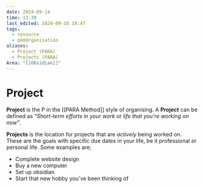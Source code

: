 ```yaml
---
date: 2024-09-14
time: 12:39
last_edited: 2024-09-16 16:47
tags:
  - resource
  - pkmOrganisation
aliases:
  - Project (PARA)
  - Projects (PARA)
Area: "[[Obsidian]]"
---
```

# Project
**Project** is the P in the [[PARA Method]] style of organising.
A **Project** can be defined as *"Short-term efforts in your work or life that you're working on now"*.

**Projects** is the location for projects that are *actively* being worked on. These are the goals with specific due dates in your life, be it professional or personal life.
Some examples are;
- Complete website design
- Buy a new computer
- Set up obsidian
- Start that new hobby you've been thinking of
